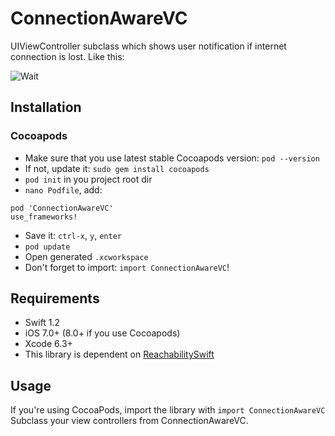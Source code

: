 # ConnectionAwareVC
UIViewController subclass which shows user notification if internet connection is lost.
Like this:

![Wait](http://i.imgur.com/ydqo947.png)

## Installation

### Cocoapods
- Make sure that you use latest stable Cocoapods version: `pod --version`
- If not, update it: `sudo gem install cocoapods`
- `pod init` in you project root dir
- `nano Podfile`, add:

```
pod 'ConnectionAwareVC'
use_frameworks! 
``` 
- Save it: `ctrl-x`, `y`, `enter`
- `pod update`
- Open generated `.xcworkspace`
- Don't forget to import: `import ConnectionAwareVC`!

## Requirements
- Swift 1.2
- iOS 7.0+ (8.0+ if you use Cocoapods)
- Xcode 6.3+
- This library is dependent on [ReachabilitySwift](https://github.com/ashleymills/Reachability.swift)

## Usage

If you're using CocoaPods, import the library with `import ConnectionAwareVC`
Subclass your view controllers from ConnectionAwareVC.
